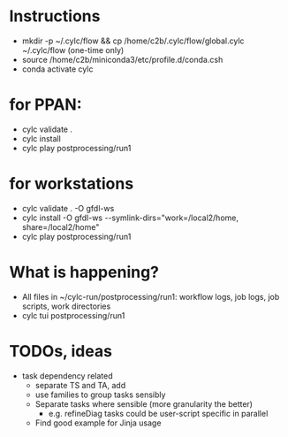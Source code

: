 # Instructions
- mkdir -p ~/.cylc/flow && cp /home/c2b/.cylc/flow/global.cylc ~/.cylc/flow (one-time only)
- source /home/c2b/miniconda3/etc/profile.d/conda.csh
- conda activate cylc
# for PPAN:
- cylc validate .
- cylc install
- cylc play postprocessing/run1
# for workstations
- cylc validate . -O gfdl-ws
- cylc install -O gfdl-ws --symlink-dirs="work=/local2/home, share=/local2/home"
- cylc play postprocessing/run1

# What is happening?
- All files in ~/cylc-run/postprocessing/run1: workflow logs, job logs, job scripts, work directories
- cylc tui postprocessing/run1

# TODOs, ideas
- task dependency related
  - separate TS and TA, add 
  - use families to group tasks sensibly
  - Separate tasks where sensible (more granularity the better)
    - e.g. refineDiag tasks could be user-script specific in parallel
  - Find good example for Jinja usage
